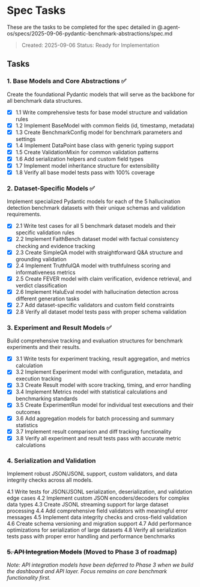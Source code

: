 # Spec Tasks

These are the tasks to be completed for the spec detailed in @.agent-os/specs/2025-09-06-pydantic-benchmark-abstractions/spec.md

> Created: 2025-09-06
> Status: Ready for Implementation

## Tasks

### 1. Base Models and Core Abstractions ✅

Create the foundational Pydantic models that will serve as the backbone for all benchmark data structures.

- [x] 1.1 Write comprehensive tests for base model structure and validation rules
- [x] 1.2 Implement BaseModel with common fields (id, timestamp, metadata)
- [x] 1.3 Create BenchmarkConfig model for benchmark parameters and settings
- [x] 1.4 Implement DataPoint base class with generic typing support
- [x] 1.5 Create ValidationMixin for common validation patterns
- [x] 1.6 Add serialization helpers and custom field types
- [x] 1.7 Implement model inheritance structure for extensibility
- [x] 1.8 Verify all base model tests pass with 100% coverage

### 2. Dataset-Specific Models ✅

Implement specialized Pydantic models for each of the 5 hallucination detection benchmark datasets with their unique schemas and validation requirements.

- [x] 2.1 Write test cases for all 5 benchmark dataset models and their specific validation rules
- [x] 2.2 Implement FaithBench dataset model with factual consistency checking and evidence tracking
- [x] 2.3 Create SimpleQA model with straightforward Q&A structure and grounding validation
- [x] 2.4 Implement TruthfulQA model with truthfulness scoring and informativeness metrics
- [x] 2.5 Create FEVER model with claim verification, evidence retrieval, and verdict classification
- [x] 2.6 Implement HaluEval model with hallucination detection across different generation tasks
- [x] 2.7 Add dataset-specific validators and custom field constraints
- [x] 2.8 Verify all dataset model tests pass with proper schema validation

### 3. Experiment and Result Models ✅

Build comprehensive tracking and evaluation structures for benchmark experiments and their results.

- [x] 3.1 Write tests for experiment tracking, result aggregation, and metrics calculation
- [x] 3.2 Implement Experiment model with configuration, metadata, and execution tracking
- [x] 3.3 Create Result model with score tracking, timing, and error handling
- [x] 3.4 Implement Metrics model with statistical calculations and benchmarking standards
- [x] 3.5 Create ExperimentRun model for individual test executions and their outcomes
- [x] 3.6 Add aggregation models for batch processing and summary statistics
- [x] 3.7 Implement result comparison and diff tracking functionality
- [x] 3.8 Verify all experiment and result tests pass with accurate metric calculations

### 4. Serialization and Validation

Implement robust JSON/JSONL support, custom validators, and data integrity checks across all models.

4.1 Write tests for JSON/JSONL serialization, deserialization, and validation edge cases
4.2 Implement custom JSON encoders/decoders for complex data types
4.3 Create JSONL streaming support for large dataset processing
4.4 Add comprehensive field validators with meaningful error messages
4.5 Implement data integrity checks and cross-field validation
4.6 Create schema versioning and migration support
4.7 Add performance optimizations for serialization of large datasets
4.8 Verify all serialization tests pass with proper error handling and performance benchmarks

### ~~5. API Integration Models~~ (Moved to Phase 3 of roadmap)

*Note: API integration models have been deferred to Phase 3 when we build the dashboard and API layer. Focus remains on core benchmark functionality first.*
